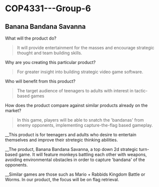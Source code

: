 # COP4331---Group-6

## Banana Bandana Savanna

What will the product do?
   
   > It will provide entertainment for the masses and encourage strategic thought and team building skills.
   
Why are you creating this particular product?

   > For greater insight into building strategic video game software.
    
Who will benefit from this product?
   
  > The target audience of teenagers to adults with interest in tactic-based games
     
How does the product compare against similar products already on the market?

  > In this game, players will be able to snatch the 'bandanas' from enemy opponents, implementing capture-the-flag based gameplay.


__This product is for teenagers and adults who desire to entertain themselves and improve their stretegic thinking abilities. 

__The product, Banana Bandana Savanna, a top down 2d strategic turn-based game. It will feature monkeys battling each other with weapons, avoiding environmental obstacles in order to capture 'bandana' of the opponents.

__Similar games are those such as Mario + Rabbids Kingdom Battle or Worms. In our product, the focus will be on flag retrieval.
